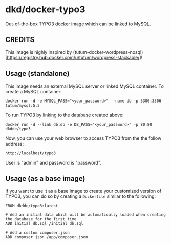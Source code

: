 dkd/docker-typo3
============================

Out-of-the-box TYPO3 docker image which can be linked to MySQL.


CREDITS
------------------
This image is highly inspired by (tutum-docker-wordpress-nosql)[https://registry.hub.docker.com/u/tutum/wordpress-stackable/]!


Usage (standalone)
------------------

This image needs an external MySQL server or linked MySQL container. To create a MySQL container:

    docker run -d -e MYSQL_PASS="<your_password>" --name db -p 3306:3306 tutum/mysql:5.5

To run TYPO3 by linking to the database created above:

    docker run -d --link db:db -e DB_PASS="<your_password>" -p 80:80 dkdde/typo3

Now, you can use your web browser to access TYPO3 from the the follow address:

    http://localhost/typo3

User is "admin" and password is "password".

Usage (as a base image)
-----------------------

If you want to use it as a base image to create your customized version of TYPO3, you can do so by creating a `Dockerfile` similar to the following:

    FROM dkdde/typo3:latest

    # Add an initial data which will be automatically loaded when creating the database for the first time
    ADD initial_db.sql /initial_db.sql

    # Add a custom composer.json
    ADD composer.json /app/composer.json